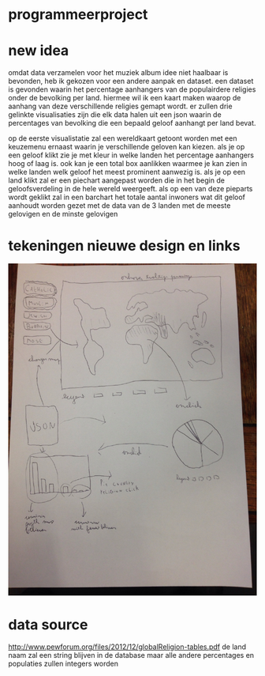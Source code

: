 # programmeerproject

# new idea
omdat data verzamelen voor het muziek album idee niet haalbaar is bevonden, heb ik gekozen voor een andere aanpak en dataset. een dataset is gevonden waarin het percentage aanhangers van de populairdere religies onder de bevolking per land. hiermee wil ik een kaart maken waarop de aanhang van deze verschillende religies gemapt wordt. er zullen drie gelinkte visualisaties zijn die elk data halen uit een json waarin de percentages van bevolking die een bepaald geloof aanhangt per land bevat.

op de eerste visualistatie zal een wereldkaart getoont worden met een keuzemenu ernaast waarin je verschillende geloven kan kiezen. als je op een geloof klikt zie je met kleur in welke landen het percentage aanhangers hoog of laag is. ook kan je een total box aanlikken waarmee je kan zien in welke landen welk geloof het meest prominent aanwezig is. als je op een land klikt zal er een piechart aangepast worden die in het begin de geloofsverdeling in de hele wereld weergeeft. als op een van deze pieparts wordt geklikt zal in een barchart het totale aantal inwoners wat dit geloof aanhoudt worden gezet met de data van de 3 landen met de meeste gelovigen en de minste gelovigen

# tekeningen nieuwe design en links
![](doc/image4.jpg)

# data source
http://www.pewforum.org/files/2012/12/globalReligion-tables.pdf
de land naam zal een string blijven in de database maar alle andere percentages en populaties zullen integers worden




